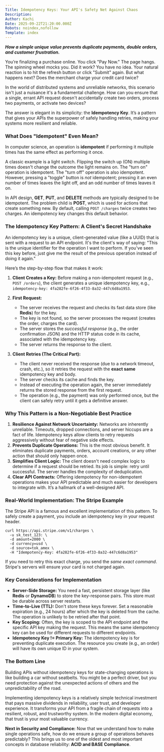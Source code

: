 ```yaml
---
Title: Idempotency Keys: Your API's Safety Net Against Chaos
Description: 
Author: Kachi
Date: 2025-09-22T21:20:00.000Z
Robots: noindex,nofollow
Template: index
---
```

<p><strong><em>How a simple unique value prevents duplicate payments, double orders, and customer frustration.</em></strong></p>

<p>You’re finalizing a purchase online. You click "Pay Now." The page hangs. The spinning wheel mocks you. Did it work? You have no idea. Your natural reaction is to hit the refresh button or click "Submit" again. But what happens next? Does the merchant charge your credit card twice?</p>

<p>In the world of distributed systems and unreliable networks, this scenario isn't just a nuisance it's a fundamental challenge. How can you ensure that a single, errant API request doesn't accidentally create two orders, process two payments, or activate two devices?</p>

<p>The answer is elegant in its simplicity: the <strong>Idempotency Key</strong>. It’s a pattern that gives your APIs the superpower of safely handling retries, making your systems more resilient and reliable.</p>

<h3>
  
  
  What Does "Idempotent" Even Mean?
</h3>

<p>In computer science, an operation is <strong>idempotent</strong> if performing it multiple times has the same effect as performing it once.</p>

<p>A classic example is a light switch. Flipping the switch up (ON) multiple times doesn't change the outcome the light remains on. The "turn on" operation is idempotent. The "turn off" operation is also idempotent. However, pressing a "toggle" button is <em>not</em> idempotent; pressing it an even number of times leaves the light off, and an odd number of times leaves it on.</p>

<p>In API design, <strong>GET</strong>, <strong>PUT</strong>, and <strong>DELETE</strong> methods are typically designed to be idempotent. The problem child is <strong>POST</strong>, which is used for actions that create something new. By default, calling <code>POST /charges</code> twice creates two charges. An idempotency key changes this default behavior.</p>

<h3>
  
  
  The Idempotency Key Pattern: A Client's Secret Handshake
</h3>

<p>An idempotency key is a unique, client-generated value (like a UUID) that is sent with a request to an API endpoint. It's the client's way of saying: "This is the unique identifier for the operation I want to perform. If you've seen this key before, just give me the result of the previous operation instead of doing it again."</p>

<p>Here’s the step-by-step flow that makes it work:</p>

<ol>
<li><p><strong>Client Creates a Key:</strong> Before making a non-idempotent request (e.g., <code>POST /orders</code>), the client generates a unique idempotency key, e.g., <code>idempotency-key: 4fa282fe-6f26-4f33-8a32-447c6d8a1953</code>.</p></li>
<li>
<p><strong>First Request:</strong></p>

<ul>
<li>  The server receives the request and checks its fast data store (like <strong>Redis</strong>) for the key.</li>
<li>  The key is not found, so the server processes the request (creates the order, charges the card).</li>
<li>  The server stores the <em>successful response</em> (e.g., the order confirmation JSON) and the HTTP status code in its cache, associated with the idempotency key.</li>
<li>  The server returns the response to the client.</li>
</ul>
</li>
<li>
<p><strong>Client Retries (The Critical Part):</strong></p>

<ul>
<li>  The client never received the response (due to a network timeout, crash, etc.), so it retries the request with the <strong>exact same</strong> idempotency key and body.</li>
<li>  The server checks its cache and finds the key.</li>
<li>  Instead of executing the operation again, the server immediately returns the stored response from the first request.</li>
<li>  The operation (e.g., the payment) was only performed once, but the client can safely retry until it gets a definitive answer.</li>
</ul>
</li>
</ol>

<h3>
  
  
  Why This Pattern is a Non-Negotiable Best Practice
</h3>

<ol>
<li> <strong>Resilience Against Network Uncertainty:</strong> Networks are inherently unreliable. Timeouts, dropped connections, and server hiccups are a fact of life. Idempotency keys allow clients to retry requests aggressively without fear of negative side effects.</li>
<li> <strong>Prevents Duplicate Operations:</strong> This is the most obvious benefit. It eliminates duplicate payments, orders, account creations, or any other action that should only happen once.</li>
<li> <strong>Simplifies Client Logic:</strong> The client doesn't need complex logic to determine if a request should be retried. Its job is simple: retry until successful. The server handles the complexity of deduplication.</li>
<li> <strong>Clear API Contracts:</strong> Offering idempotency for non-idempotent operations makes your API predictable and much easier for developers to integrate with. It’s a hallmark of a well-designed API.</li>
</ol>

<h3>
  
  
  Real-World Implementation: The Stripe Example
</h3>

<p>The Stripe API is a famous and excellent implementation of this pattern. To safely create a payment, you include an idempotency key in your request header.<br>
</p>

<div class="highlight js-code-highlight">
<pre class="highlight shell"><code>curl https://api.stripe.com/v1/charges <span class="se">\</span>
  <span class="nt">-u</span> sk_test_123: <span class="se">\</span>
  <span class="nt">-d</span> <span class="nv">amount</span><span class="o">=</span>2000 <span class="se">\</span>
  <span class="nt">-d</span> <span class="nv">currency</span><span class="o">=</span>usd <span class="se">\</span>
  <span class="nt">-d</span> <span class="nb">source</span><span class="o">=</span>tok_amex <span class="se">\</span>
  <span class="nt">-H</span> <span class="s2">"Idempotency-Key: 4fa282fe-6f26-4f33-8a32-447c6d8a1953"</span>
</code></pre>

</div>



<p>If you need to retry this exact charge, you send the <em>same exact command</em>. Stripe's servers will ensure your card is not charged again.</p>

<h3>
  
  
  Key Considerations for Implementation
</h3>

<ul>
<li>  <strong>Server-Side Storage:</strong> You need a fast, persistent storage layer (like <strong>Redis</strong> or <strong>DynamoDB</strong>) to store the key-response pairs. This store must be durable across server restarts.</li>
<li>  <strong>Time-to-Live (TTL):</strong> Don't store these keys forever. Set a reasonable expiration (e.g., 24 hours) after which the key is deleted from the cache. The operation is unlikely to be retried after that point.</li>
<li>  <strong>Key Scoping:</strong> Often, the key is scoped to the API endpoint and the specific API key making the request. This means the same idempotency key can be used for different requests to different endpoints.</li>
<li>  <strong>Idempotency Key != Primary Key:</strong> The idempotency key is for preventing duplicate execution. The resource you create (e.g., an order) will have its own unique ID in your system.</li>
</ul>

<h3>
  
  
  The Bottom Line
</h3>

<p>Building APIs without idempotency keys for state-changing operations is like building a car without seatbelts. You might be a perfect driver, but you need protection against the unexpected actions of others and the unpredictability of the road.</p>

<p>Implementing idempotency keys is a relatively simple technical investment that pays massive dividends in reliability, user trust, and developer experience. It transforms your API from a fragile chain of requests into a resilient, robust, and trustworthy system. In the modern digital economy, that trust is your most valuable currency.</p>

<p><strong>Next in Security and Compliance:</strong> Now that we understand how to make single operations safe, how do we ensure a group of operations behaves predictably? This brings us to one of the oldest and most important concepts in database reliability: <strong>ACID and BASE Compliance</strong>.</p>

